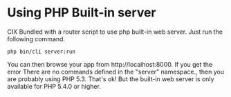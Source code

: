 Using PHP Built-in server
===========================
CIX Bundled with a router script to use php built-in web server. Just run the following command.

    php bin/cli server:run

You can then browse your app from http://localhost:8000.
If you get the error There are no commands defined in the "server" namespace., then you are probably using PHP 5.3. That's ok! But the built-in web server is only available for PHP 5.4.0 or higher.